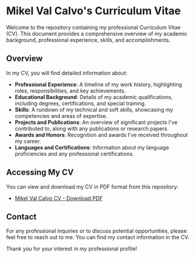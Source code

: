 # Mikel Val Calvo's Curriculum Vitae

Welcome to the repository containing my professional Curriculum Vitae (CV). This document provides a comprehensive overview of my academic background, professional experience, skills, and accomplishments.

## Overview

In my CV, you will find detailed information about:

- **Professional Experience**: A timeline of my work history, highlighting roles, responsibilities, and key achievements.
- **Educational Background**: Details of my academic qualifications, including degrees, certifications, and special training.
- **Skills**: A rundown of my technical and soft skills, showcasing my competencies and areas of expertise.
- **Projects and Publications**: An overview of significant projects I've contributed to, along with any publications or research papers.
- **Awards and Honors**: Recognition and awards I've received throughout my career.
- **Languages and Certifications**: Information about my language proficiencies and any professional certifications.

## Accessing My CV

You can view and download my CV in PDF format from this repository:

- [Mikel Val Calvo CV - Download PDF](./CV_Mikel_Val_Calvo.pdf)

## Contact

For any professional inquiries or to discuss potential opportunities, please feel free to reach out to me. You can find my contact information in the CV.

Thank you for your interest in my professional profile!
